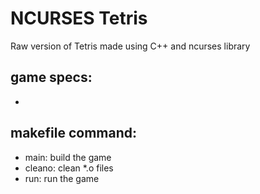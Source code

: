 # NCURSES Tetris
Raw version of Tetris made using C++ and ncurses library

## game specs:
- 

## makefile command:
- main: build the game
- cleano: clean *.o files
- run: run the game
